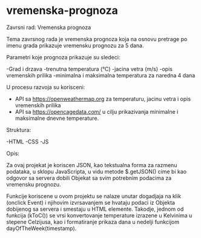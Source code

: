 # vremenska-prognoza


Zavrsni rad:
Vremenska prognoza

Tema zavrsnog rada je vremenska prognoza koja na osnovu pretrage po imenu grada prikazuje vremensku prognozu za 5 dana. 

Parametri koje prognoza prikazuje su sledeci:

-Grad i drzava
-trenutna temperatura (°C) 
-jacina vetra (m/s)
-opis vremenskih prilika 
-minimalna i maksimalna temperatura za naredna 4 dana

U procesu razvoja su korisceni:

- API sa https://openweathermap.org za temperaturu, jacinu vetra i opis vremenskih prilika
- API sa https://opencagedata.com/ u cilju prikazivanja minimalne i maksimalne dnevne temperature.

Struktura:

-HTML
-CSS
-JS

Opis:

Za ovaj projekat je koriscen JSON, kao tekstualna forma za razmenu podataka, u sklopu JavaScripta, u vidu metode $.getJSON() cime bi kao odgovor sa servera dobili Objekat sa svim potrebnim podacima za vremensku prognozu.

Funkcije koriscene u ovom projektu se nalaze unutar dogadjaja na klik (onclick Event) i njihovim izvrsavanjem se hvataju podaci iz Objekta dobijenog sa servera i smestaju u HTML elemente. Takodje, jednom od funkcija (kToC()) se vrsi konvertovanje temperature izrazene u Kelvinima u stepene Celzijusa, kao i formatiranje prikaza dana u nedelji funkcijom dayOfTheWeek(timestamp).


